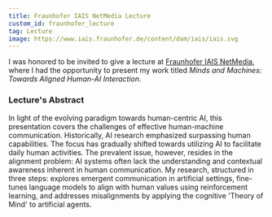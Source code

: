 ```yaml
---
title: Fraunhofer IAIS NetMedia Lecture
custom_id: fraunhofer_lecture
tag: Lecture
image: https://www.iais.fraunhofer.de/content/dam/iais/iais.svg
---
```


I was honored to be invited to give a lecture at [Fraunhofer IAIS NetMedia](https://www.iais.fraunhofer.de/de/institut/abteilungen/netmedia.html), where I had the opportunity to present my work titled *Minds and Machines: Towards Aligned Human-AI Interaction*. 

### Lecture's Abstract
In light of the evolving paradigm towards human-centric AI, this presentation covers the challenges of effective human-machine communication. Historically, AI research emphasized surpassing human capabilities. The focus has gradually shifted towards utilizing AI to facilitate daily human activities. The prevalent issue, however, resides in the alignment problem: AI systems often lack the understanding and contextual awareness inherent in human communication. My research, structured in three steps: explores emergent communication in artificial settings, fine-tunes language models to align with human values using reinforcement learning, and addresses misalignments by applying the cognitive 'Theory of Mind' to artificial agents.